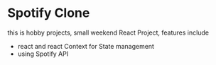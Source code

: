 # Spotify Clone

this is hobby projects, small weekend React Project, features include

- react and react Context for State management
- using Spotify API
